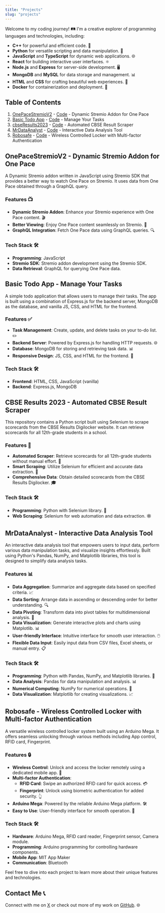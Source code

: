 ```yaml
---
title: "Projects"
slug: "projects"
---
```


Welcome to my coding journey! 🛤️ I'm a creative explorer of programming languages and technologies, including:
- **C++** for powerful and efficient code. 💪
- **Python** for versatile scripting and data manipulation. 🐍
- **JavaScript** and **TypeScript** for dynamic web applications. 🌐
- **React** for building interactive user interfaces. ⚛️
- **Node.js** and **Express** for server-side development. 🖥️
- **MongoDB** and **MySQL** for data storage and management. 📊
- **HTML** and **CSS** for crafting beautiful web experiences. 🎨
- **Docker** for containerization and deployment. 🐳

## Table of Contents

1. [OnePaceStremioV2](#onepacestremiov2) - [Code](https://github.com/vasujain275/onepace-stremio-v2) - Dynamic Stremio Addon for One Pace
2. [Basic Todo App](#basic-todo-app) - [Code](https://github.com/vasujain275/basictodo) - Manage Your Tasks
3. [cbseResults2023](#cbseresults2023) - [Code](https://github.com/vasujain275/cbseResults2023) - Automated CBSE Result Scraper
4. [MrDataAnalyst](#mrdataanalyst) - [Code](https://github.com/vasujain275/MrDataAnalyst) - Interactive Data Analysis Tool
6. [Robosafe](#robosafe) - [Code](https://github.com/vasujain275/RoboSafe) - Wireless Controlled Locker with Multi-factor Authentication



## OnePaceStremioV2 - Dynamic Stremio Addon for One Pace

<div id="onepacestremiov2">
A Dynamic Stremio addon written in JavaScript using Stremio SDK that provides a better way to watch One Pace on Stremio. It uses data from One Pace obtained through a GraphQL query.

### Features 📺

- **Dynamic Stremio Addon**: Enhance your Stremio experience with One Pace content. 🎬
- **Better Viewing**: Enjoy One Pace content seamlessly on Stremio. 🚀
- **GraphQL Integration**: Fetch One Pace data using GraphQL queries. 🔍

### Tech Stack 🛠️

- **Programming**: JavaScript
- **Stremio SDK**: Stremio addon development using the Stremio SDK.
- **Data Retrieval**: GraphQL for querying One Pace data.
</div>

## Basic Todo App - Manage Your Tasks

<div id="basic-todo-app">
A simple todo application that allows users to manage their tasks. The app is built using a combination of Express.js for the backend server, MongoDB as the database, and vanilla JS, CSS, and HTML for the frontend.

### Features ✅

- **Task Management**: Create, update, and delete tasks on your to-do list. ✏️
- **Backend Server**: Powered by Express.js for handling HTTP requests. 🌐
- **Database**: MongoDB for storing and retrieving task data. 📊
- **Responsive Design**: JS, CSS, and HTML for the frontend. 🎨

### Tech Stack 🛠️

- **Frontend**: HTML, CSS, JavaScript (vanilla)
- **Backend**: Express.js, MongoDB
</div>

## CBSE Results 2023 - Automated CBSE Result Scraper

<div id="cbseresults2023">
This repository contains a Python script built using Selenium to scrape scorecards from the CBSE Results Digilocker website. It can retrieve scorecards for all 12th-grade students in a school.

### Features 📄

- **Automated Scraper**: Retrieve scorecards for all 12th-grade students without manual effort. 🔄
- **Smart Scraping**: Utilize Selenium for efficient and accurate data extraction. 🤖
- **Comprehensive Data**: Obtain detailed scorecards from the CBSE Results Digilocker. 🎓

### Tech Stack 🛠️

- **Programming**: Python with Selenium library. 🐍
- **Web Scraping**: Selenium for web automation and data extraction. 🕸️
</div>

## MrDataAnalyst - Interactive Data Analysis Tool

<div id="mrdataanalyst">
An interactive data analysis tool that empowers users to input data, perform various data manipulation tasks, and visualize insights effortlessly. Built using Python's Pandas, NumPy, and Matplotlib libraries, this tool is designed to simplify data analysis tasks.

### Features 📊

- **Data Aggregation**: Summarize and aggregate data based on specified criteria. 📈
- **Data Sorting**: Arrange data in ascending or descending order for better understanding. 🔍
- **Data Pivoting**: Transform data into pivot tables for multidimensional analysis. 🔄
- **Data Visualization**: Generate interactive plots and charts using Matplotlib. 📊
- **User-friendly Interface**: Intuitive interface for smooth user interaction. 🖱️
- **Flexible Data Input**: Easily input data from CSV files, Excel sheets, or manual entry. 📋

### Tech Stack 🛠️

- **Programming**: Python with Pandas, NumPy, and Matplotlib libraries. 🐍
- **Data Analysis**: Pandas for data manipulation and analysis. 📊
- **Numerical Computing**: NumPy for numerical operations. 🔢
- **Data Visualization**: Matplotlib for creating visualizations. 📈
</div>

## Robosafe - Wireless Controlled Locker with Multi-factor Authentication

<div id="robosafe">
A versatile wireless controlled locker system built using an Arduino Mega. It offers seamless unlocking through various methods including App control, RFID card, Fingerprint.

### Features 🔒

- **Wireless Control**: Unlock and access the locker remotely using a dedicated mobile app. 📱
- **Multi-factor Authentication**:
  - **RFID Card**: Swipe an authorized RFID card for quick access. 💳
  - **Fingerprint**: Unlock using biometric authentication for added security. 👆
- **Arduino Mega**: Powered by the reliable Arduino Mega platform. 🛠️
- **Easy to Use**: User-friendly interface for smooth operation. 🌟

### Tech Stack 🛠️

- **Hardware**: Arduino Mega, RFID card reader, Fingerprint sensor, Camera module.
- **Programming**: Arduino programming for controlling hardware components.
- **Mobile App**: MIT App Maker
- **Communication**: Bluetooth
</div>

Feel free to dive into each project to learn more about their unique features and technologies.

## Contact Me 📞

Connect with me on [X](https://www.twitter.com/vasujain275/) or check out more of my work on [GitHub](https://github.com/vasujain275). 🌐
